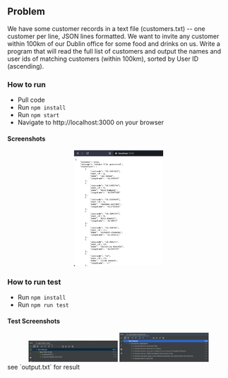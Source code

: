 ## Problem
We have some customer records in a text file (customers.txt) -- one customer per line, JSON lines formatted. We want to invite any customer within 100km of our Dublin office for some food and drinks on us. Write a program that will read the full list of customers and output the names and user ids of matching customers (within 100km), sorted by User ID (ascending).

### How to run
- Pull code
- Run `npm install`
- Run `npm start`
- Navigate to http://localhost:3000 on your browser

#### Screenshots
<div align="center" markdown="1">

<img src="https://github.com/twisstosin/intercom-proj/blob/master/screenshots/1.png" width="40%"/>
</div>

### How to run test
- Run `npm install`
- Run `npm run test`

#### Test Screenshots
<div align="center" markdown="1">

<img src="https://github.com/twisstosin/intercom-proj/blob/master/screenshots/2.png" width="40%"/>
<img src="https://github.com/twisstosin/intercom-proj/blob/master/screenshots/3.png" width="40%"/>
</div>
see `output.txt` for result
